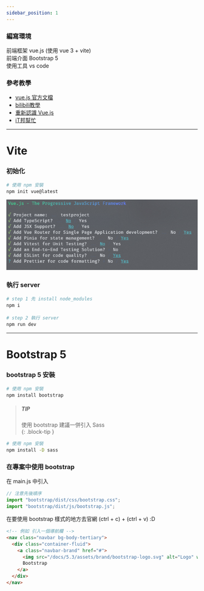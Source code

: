 ```yaml
---
sidebar_position: 1
---
```



### 編寫環境

前端框架 vue.js (使用 vue 3 + vite) <br/>
前端介面 Bootstrap 5 <br/>
使用工具 vs code <br/>

### 參考教學

- [vue.js 官方文檔](https://vuejs.org/ "vue.js ")
- [bilibili教學](https://www.bilibili.com/video/BV1Zy4y1K7SH/?spm_id_from=333.337.search-card.all.click&vd_source=f0c9d3f6d9c0d45df80a3c142daaf74b)
- [重新認識 Vue.js](https://book.vue.tw/)
- [iT邦幫忙](https://ithelp.ithome.com.tw/articles/10213562)


------------

# Vite

### 初始化

```bash
# 使用 npm 安裝
npm init vue@latest
```

<img src="/assets/viteinit.png" alt="vite_init" />

### 執行 server

```bash
# step 1 先 install node_modules
npm i

# step 2 執行 server
npm run dev
```
------------

# Bootstrap 5

### bootstrap 5 安裝
```bash
# 使用 npm 安裝
npm install bootstrap
```
> ##### TIP
> 使用 bootstrap 建議一併引入 Sass <br/>
{: .block-tip }

```bash
# 使用 npm 安裝
npm install -D sass
```

### 在專案中使用 bootstrap

在 main.js 中引入
```js
// 注意先後順序
import "bootstrap/dist/css/bootstrap.css";
import "bootstrap/dist/js/bootstrap.js";
```

在要使用 bootstrap 樣式的地方去官網 (ctrl + c) + (ctrl + v) :D
```html
<!-- 例如 引入一個導航欄 -->
<nav class="navbar bg-body-tertiary">
  <div class="container-fluid">
    <a class="navbar-brand" href="#">
      <img src="/docs/5.3/assets/brand/bootstrap-logo.svg" alt="Logo" width="30" height="24" class="d-inline-block align-text-top">
      Bootstrap
    </a>
  </div>
</nav>
```
